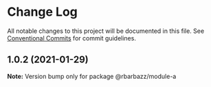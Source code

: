 # Change Log

All notable changes to this project will be documented in this file.
See [Conventional Commits](https://conventionalcommits.org) for commit guidelines.

## 1.0.2 (2021-01-29)

**Note:** Version bump only for package @rbarbazz/module-a
